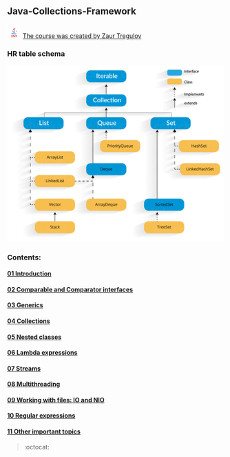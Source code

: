 ## Java-Collections-Framework

![Image JAVA_logo](https://github.com/andervyd/Java-Collections-Framework/blob/master/resources/java_logo.png) 
[The course was created by Zaur Tregulov](https://www.udemy.com/course/java-ot-zaura/)

### HR table schema
![Image Collection-framework-hierarchy](https://github.com/andervyd/Java-Collections-Framework/blob/master/resources/Collection-framework-hierarchy.png)

### Contents:

#### [01 Introduction](https://github.com/andervyd/Java-Collections-Framework)
#### [02 Comparable and Comparator interfaces](https://github.com/andervyd/Java-Collections-Framework)
#### [03 Generics](https://github.com/andervyd/Java-Collections-Framework)
#### [04 Collections](https://github.com/andervyd/Java-Collections-Framework)
#### [05 Nested classes](https://github.com/andervyd/Java-Collections-Framework)
#### [06 Lambda expressions](https://github.com/andervyd/Java-Collections-Framework)
#### [07 Streams](https://github.com/andervyd/Java-Collections-Framework)
#### [08 Multithreading](https://github.com/andervyd/Java-Collections-Framework)
#### [09 Working with files: IO and NIO](https://github.com/andervyd/Java-Collections-Framework)
#### [10 Regular expressions](https://github.com/andervyd/Java-Collections-Framework)
#### [11 Other important topics](https://github.com/andervyd/Java-Collections-Framework)

> :octocat: 

